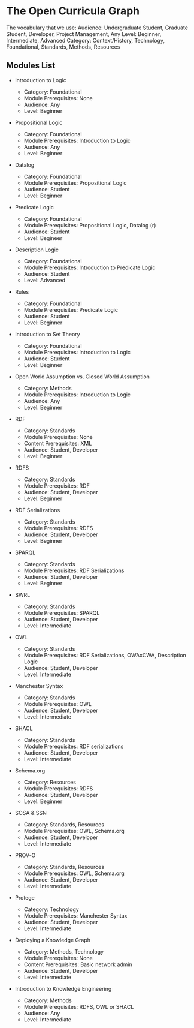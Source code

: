 # The Open Curricula Graph

The vocabulary that we use:
Audience: Undergraduate Student, Graduate Student, Developer, Project Management, Any
Level: Beginner, Intermediate, Advanced
Category: Context/History, Technology, Foundational, Standards, Methods, Resources

## Modules List
* Introduction to Logic
  * Category: Foundational
  * Module Prerequisites: None
  * Audience: Any
  * Level: Beginner

* Propositional Logic
  * Category: Foundational
  * Module Prerequisites: Introduction to Logic
  * Audience: Any
  * Level: Beginner

* Datalog
  * Category: Foundational
  * Module Prerequisites: Propositional Logic
  * Audience: Student
  * Level: Beginner

* Predicate Logic
  * Category: Foundational
  * Module Prerequisites: Propositional Logic, Datalog (r)
  * Audience: Student
  * Level: Begineer

* Description Logic
  * Category: Foundational
  * Module Prerequisites: Introduction to Predicate Logic
  * Audience: Student
  * Level: Advanced

* Rules
  * Category: Foundational
  * Module Prerequisites: Predicate Logic
  * Audience: Student
  * Level: Beginner

* Introduction to Set Theory
  * Category: Foundational
  * Module Prerequisites: Introduction to Logic
  * Audience: Student
  * Level: Beginner

* Open World Assumption vs. Closed World Assumption
  * Category: Methods
  * Module Prerequisites: Introduction to Logic
  * Audience: Any
  * Level: Beginner

* RDF
  * Category: Standards
  * Module Prerequisites: None
  * Content Prerequisites: XML
  * Audience: Student, Developer
  * Level: Beginner

* RDFS
  * Category: Standards
  * Module Prerequisites: RDF
  * Audience: Student, Developer
  * Level: Beginner

* RDF Serializations
  * Category: Standards
  * Module Prerequisites: RDFS
  * Audience: Student, Developer
  * Level: Beginner

* SPARQL
  * Category: Standards
  * Module Prerequisites: RDF Serializations
  * Audience: Student, Developer
  * Level: Beginner

* SWRL
  * Category: Standards
  * Module Prerequisites: SPARQL
  * Audience: Student, Developer
  * Level: Intermediate

* OWL
  * Category: Standards
  * Module Prerequisites: RDF Serializations, OWAxCWA, Description Logic
  * Audience: Student, Developer
  * Level: Intermediate

* Manchester Syntax
  * Category: Standards
  * Module Prerequisites: OWL
  * Audience: Student, Developer
  * Level: Intermediate

* SHACL
  * Category: Standards
  * Module Prerequisites: RDF serializations
  * Audience: Student, Developer
  * Level: Intermediate

* Schema.org
  * Category: Resources
  * Module Prerequisites: RDFS
  * Audience: Student, Developer
  * Level: Beginner

* SOSA & SSN
  * Category: Standards, Resources
  * Module Prerequisites: OWL, Schema.org
  * Audience: Student, Developer
  * Level: Intermediate

* PROV-O
  * Category: Standards, Resources
  * Module Prerequisites: OWL, Schema.org
  * Audience: Student, Developer
  * Level: Intermediate

* Protege
  * Category: Technology
  * Module Prerequisites: Manchester Syntax
  * Audience: Student, Developer
  * Level: Intermediate

* Deploying a Knowledge Graph
  * Category: Methods, Technology
  * Module Prerequisites: None
  * Content Prerequisites: Basic network admin
  * Audience: Student, Developer
  * Level: Intermediate

* Introduction to Knowledge Engineering
  * Category: Methods
  * Module Prerequisites: RDFS, OWL or SHACL
  * Audience: Any
  * Level: Intermediate